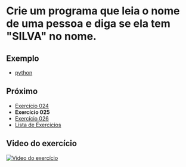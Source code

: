 # Crie um programa que leia o nome de uma pessoa e diga se ela tem "SILVA" no nome.

## Exemplo

- [python](python)

## Próximo

- [Exercício 024](../024)
- **Exercício 025**
- [Exercício 026](../026)
- [Lista de Exercicios](../)

## Video do exercício

[![Video do exercício](https://img.youtube.com/vi/WHWGz2Dy1ZU/maxresdefault.jpg)](https://youtu.be/WHWGz2Dy1ZU)